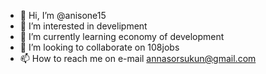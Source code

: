 - 👋 Hi, I’m @anisone15
- 👀 I’m interested in develipment
- 🌱 I’m currently learning economy of development
- 💞️ I’m looking to collaborate on 108jobs
- 📫 How to reach me on e-mail annasorsukun@gmail.com

<!---
anisone15/anisone15 is a ✨ special ✨ repository because its `README.md` (this file) appears on your GitHub profile.
You can click the Preview link to take a look at your changes.
--->
